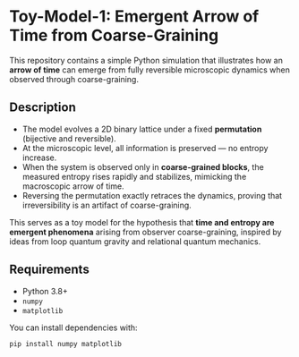 # Toy-Model-1: Emergent Arrow of Time from Coarse-Graining

This repository contains a simple Python simulation that illustrates how an **arrow of time** can emerge from fully reversible microscopic dynamics when observed through coarse-graining.

## Description
- The model evolves a 2D binary lattice under a fixed **permutation** (bijective and reversible).
- At the microscopic level, all information is preserved — no entropy increase.
- When the system is observed only in **coarse-grained blocks**, the measured entropy rises rapidly and stabilizes, mimicking the macroscopic arrow of time.
- Reversing the permutation exactly retraces the dynamics, proving that irreversibility is an artifact of coarse-graining.

This serves as a toy model for the hypothesis that **time and entropy are emergent phenomena** arising from observer coarse-graining, inspired by ideas from loop quantum gravity and relational quantum mechanics.

## Requirements
- Python 3.8+
- `numpy`
- `matplotlib`

You can install dependencies with:
```bash
pip install numpy matplotlib
